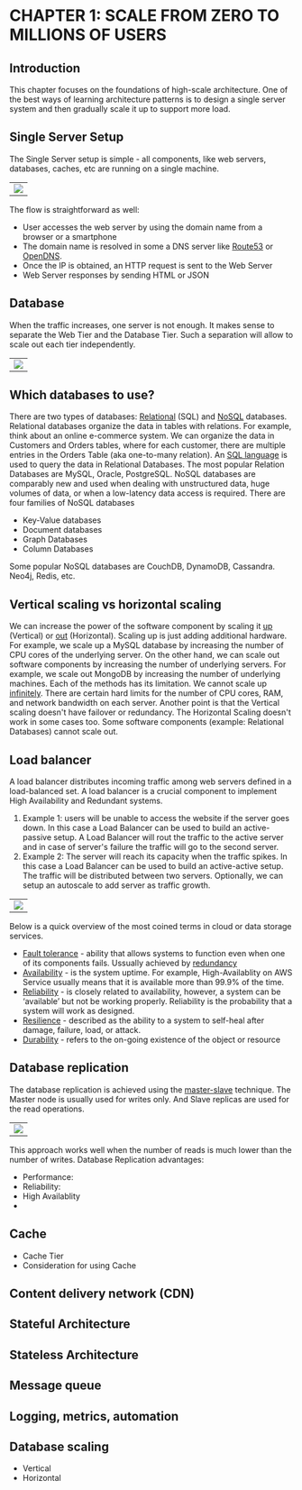 # CHAPTER 1: SCALE FROM ZERO TO MILLIONS OF USERS

## Introduction
This chapter focuses on the foundations of high-scale architecture. One of the best ways of learning architecture patterns is to design a single server system and then gradually scale it up to support more load.

## Single Server Setup
The Single Server setup is simple - all components, like web servers, databases, caches, etc are running on a single machine. 
<table width="256px">
  <tr>
    <td><img src="../images/chapter1-single-server.png" /></td>
  </tr>
</table>
  
The flow is straightforward as well:
- User accesses the web server by using the domain name from a browser or a smartphone 
- The domain name is resolved in some a DNS server like [Route53](https://en.wikipedia.org/wiki/Amazon_Route_53) or [OpenDNS](https://en.wikipedia.org/wiki/OpenDNS).
- Once the IP is obtained, an HTTP request is sent to the Web Server
- Web Server responses by sending HTML or JSON 

## Database
When the traffic increases, one server is not enough. It makes sense to separate the Web Tier and the Database Tier. Such a separation will allow to scale out each tier independently. 
<table width="256px">
  <tr>
    <td><img src="../images/ch1-server-db.png" /></td>
  </tr>
</table>


## Which databases to use?
There are two types of databases: [Relational](https://en.wikipedia.org/wiki/Relational_database) (SQL) and [NoSQL](https://en.wikipedia.org/wiki/NoSQL) databases. Relational databases organize the data in tables with relations. For example, think about an online e-commerce system. We can organize the data in Customers and Orders tables, where for each customer, there are multiple entries in the Orders Table (aka one-to-many relation). An [SQL language](https://www.w3schools.com/sql/sql_intro.asp) is used to query the data in Relational Databases. The most popular Relation Databases are MySQL, Oracle, PostgreSQL.
NoSQL databases are comparably new and used when dealing with unstructured data, huge volumes of data, or when a low-latency data access is required. There are four families of NoSQL databases
- Key-Value databases
- Document databases 
- Graph Databases
- Column Databases  

Some popular NoSQL databases are CouchDB, DynamoDB, Cassandra. Neo4j, Redis, etc.

## Vertical scaling vs horizontal scaling
We can increase the power of the software component by scaling it [up](https://en.wikipedia.org/wiki/Scalability) (Vertical) or [out](https://en.wikipedia.org/wiki/Scalability) (Horizontal). Scaling up is just adding additional hardware. For example, we scale up a MySQL database by increasing the number of CPU cores of the underlying server. On the other hand, we can scale out software components by increasing the number of underlying servers. For example, we scale out MongoDB by increasing the number of underlying machines. 
Each of the methods has its limitation. We cannot scale up [infinitely](). There are certain hard limits for the number of CPU cores, RAM, and network bandwidth on each server. Another point is that the Vertical scaling doesn't have failover or redundancy. The Horizontal Scaling doesn't work in some cases too. Some software components (example: Relational Databases) cannot scale out. 


## Load balancer
A load balancer distributes incoming traffic among web servers defined in a load-balanced set. A load balancer is a crucial component to implement High Availability and Redundant systems.
1. Example 1: users will be unable to access the website if the server goes down. In this case a Load Balancer can be used to build an active-passive setup. A Load Balancer will rout the traffic to the active server and in case of server's failure the traffic will go to the second server.  
2. Example 2: The server will reach its capacity when the traffic spikes. In this case a Load Balancer can be used to build an active-active setup. The traffic will be distributed between two servers. Optionally, we can setup an autoscale to add server as traffic growth.

<table width="256px">
  <tr>
    <td><img src="../images/ch1-load-balancer.png" /></td>
  </tr>
</table>

Below is a quick overview of the most coined terms in cloud or data storage services.
- [Fault tolerance](https://sprinkle-twinkles.medium.com/availability-vs-reliability-vs-durability-vs-resiliency-dfead8c92c58) - ability that allows systems to function even when one of its components fails. Ussually achieved by [redundancy](https://en.wikipedia.org/wiki/Redundancy_(engineering)) 
- [Availability](https://sprinkle-twinkles.medium.com/availability-vs-reliability-vs-durability-vs-resiliency-dfead8c92c58) - is the system uptime. For example, High-Availablity on AWS Service usually means that it is available more than 99.9% of the time.
- [Reliability](https://sprinkle-twinkles.medium.com/availability-vs-reliability-vs-durability-vs-resiliency-dfead8c92c58) - is closely related to availability, however, a system can be ‘available’ but not be working properly. Reliability is the probability that a system will work as designed.
- [Resilience](https://sprinkle-twinkles.medium.com/availability-vs-reliability-vs-durability-vs-resiliency-dfead8c92c58) - described as the ability to a system to self-heal after damage, failure, load, or attack.
- [Durability](https://sprinkle-twinkles.medium.com/availability-vs-reliability-vs-durability-vs-resiliency-dfead8c92c58) - refers to the on-going existence of the object or resource

## Database replication
The database replication is achieved using the [master-slave](https://en.wikipedia.org/wiki/Master/slave_(technology)) technique. The Master node is usually used for writes only. And Slave replicas are used for the read operations. 
<table width="256px">
  <tr>
    <td><img src="../images/ch1-replicas-2.png" /></td>
  </tr>
</table>

This approach works well when the number of reads is much lower than the number of writes.
Database Replication advantages:
- Performance:
- Reliability: 
- High Availablity
- 

## Cache
- Cache Tier
- Consideration for using Cache

## Content delivery network (CDN)

## Stateful Architecture

## Stateless Architecture

## Message queue

## Logging, metrics, automation

## Database scaling
- Vertical
- Horizontal

